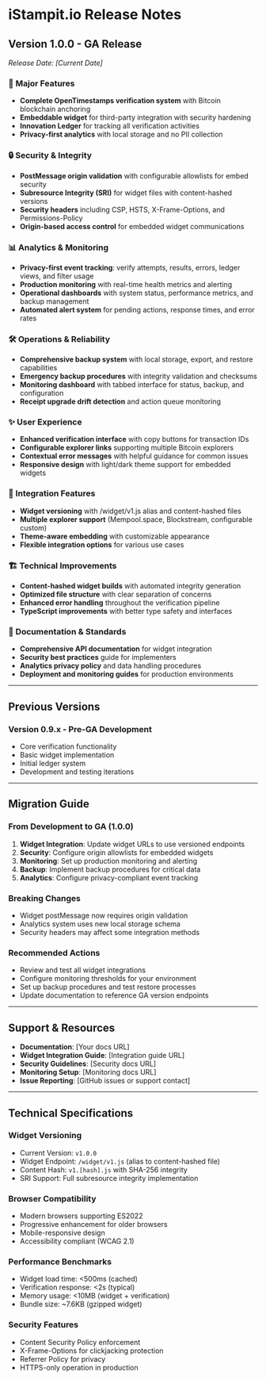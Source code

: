 # iStampit.io Release Notes

## Version 1.0.0 - GA Release

*Release Date: [Current Date]*

### 🚀 Major Features

- **Complete OpenTimestamps verification system** with Bitcoin blockchain anchoring
- **Embeddable widget** for third-party integration with security hardening
- **Innovation Ledger** for tracking all verification activities
- **Privacy-first analytics** with local storage and no PII collection

### 🔒 Security & Integrity

- **PostMessage origin validation** with configurable allowlists for embed security
- **Subresource Integrity (SRI)** for widget files with content-hashed versions
- **Security headers** including CSP, HSTS, X-Frame-Options, and Permissions-Policy
- **Origin-based access control** for embedded widget communications

### 📊 Analytics & Monitoring

- **Privacy-first event tracking**: verify attempts, results, errors, ledger views, and filter usage
- **Production monitoring** with real-time health metrics and alerting
- **Operational dashboards** with system status, performance metrics, and backup management
- **Automated alert system** for pending actions, response times, and error rates

### 🛠 Operations & Reliability

- **Comprehensive backup system** with local storage, export, and restore capabilities
- **Emergency backup procedures** with integrity validation and checksums
- **Monitoring dashboard** with tabbed interface for status, backup, and configuration
- **Receipt upgrade drift detection** and action queue monitoring

### ✨ User Experience

- **Enhanced verification interface** with copy buttons for transaction IDs
- **Configurable explorer links** supporting multiple Bitcoin explorers
- **Contextual error messages** with helpful guidance for common issues
- **Responsive design** with light/dark theme support for embedded widgets

### 🔗 Integration Features

- **Widget versioning** with /widget/v1.js alias and content-hashed files
- **Multiple explorer support** (Mempool.space, Blockstream, configurable custom)
- **Theme-aware embedding** with customizable appearance
- **Flexible integration options** for various use cases

### 🏗 Technical Improvements

- **Content-hashed widget builds** with automated integrity generation
- **Optimized file structure** with clear separation of concerns
- **Enhanced error handling** throughout the verification pipeline
- **TypeScript improvements** with better type safety and interfaces

### 📝 Documentation & Standards

- **Comprehensive API documentation** for widget integration
- **Security best practices** guide for implementers
- **Analytics privacy policy** and data handling procedures
- **Deployment and monitoring guides** for production environments

---

## Previous Versions

### Version 0.9.x - Pre-GA Development

- Core verification functionality
- Basic widget implementation
- Initial ledger system
- Development and testing iterations

---

## Migration Guide

### From Development to GA (1.0.0)

1. **Widget Integration**: Update widget URLs to use versioned endpoints
2. **Security**: Configure origin allowlists for embedded widgets
3. **Monitoring**: Set up production monitoring and alerting
4. **Backup**: Implement backup procedures for critical data
5. **Analytics**: Configure privacy-compliant event tracking

### Breaking Changes

- Widget postMessage now requires origin validation
- Analytics system uses new local storage schema
- Security headers may affect some integration methods

### Recommended Actions

- Review and test all widget integrations
- Configure monitoring thresholds for your environment
- Set up backup procedures and test restore processes
- Update documentation to reference GA version endpoints

---

## Support & Resources

- **Documentation**: [Your docs URL]
- **Widget Integration Guide**: [Integration guide URL]
- **Security Guidelines**: [Security docs URL]
- **Monitoring Setup**: [Monitoring docs URL]
- **Issue Reporting**: [GitHub issues or support contact]

---

## Technical Specifications

### Widget Versioning

- Current Version: `v1.0.0`
- Widget Endpoint: `/widget/v1.js` (alias to content-hashed file)
- Content Hash: `v1.[hash].js` with SHA-256 integrity
- SRI Support: Full subresource integrity implementation

### Browser Compatibility

- Modern browsers supporting ES2022
- Progressive enhancement for older browsers
- Mobile-responsive design
- Accessibility compliant (WCAG 2.1)

### Performance Benchmarks

- Widget load time: <500ms (cached)
- Verification response: <2s (typical)
- Memory usage: <10MB (widget + verification)
- Bundle size: ~7.6KB (gzipped widget)

### Security Features

- Content Security Policy enforcement
- X-Frame-Options for clickjacking protection
- Referrer Policy for privacy
- HTTPS-only operation in production
